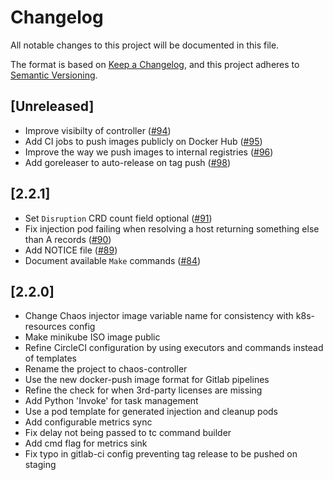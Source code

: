 # Changelog

All notable changes to this project will be documented in this file.

The format is based on [Keep a Changelog](https://keepachangelog.com/en/1.0.0/),
and this project adheres to [Semantic Versioning](https://semver.org/spec/v2.0.0.html).

## [Unreleased]

* Improve visibilty of controller ([#94](https://github.com/DataDog/chaos-controller/pull/94))
* Add CI jobs to push images publicly on Docker Hub ([#95](https://github.com/DataDog/chaos-controller/pull/95))
* Improve the way we push images to internal registries ([#96](https://github.com/DataDog/chaos-controller/pull/96))
* Add goreleaser to auto-release on tag push ([#98](https://github.com/DataDog/chaos-controller/pull/98))

## [2.2.1]

* Set `Disruption` CRD count field optional ([#91](https://github.com/DataDog/chaos-controller/pull/91))
* Fix injection pod failing when resolving a host returning something else than A records ([#90](https://github.com/DataDog/chaos-controller/pull/90))
* Add NOTICE file ([#89](https://github.com/DataDog/chaos-controller/pull/89))
* Document available `Make` commands ([#84](https://github.com/DataDog/chaos-controller/pull/84))

## [2.2.0]

* Change Chaos injector image variable name for consistency with k8s-resources config
* Make minikube ISO image public
* Refine CircleCI configuration by using executors and commands instead of templates
* Rename the project to chaos-controller
* Use the new docker-push image format for Gitlab pipelines
* Refine the check for when 3rd-party licenses are missing
* Add Python 'Invoke' for task management
* Use a pod template for generated injection and cleanup pods
* Add configurable metrics sync
* Fix delay not being passed to tc command builder
* Add cmd flag for metrics sink
* Fix typo in gitlab-ci config preventing tag release to be pushed on staging
